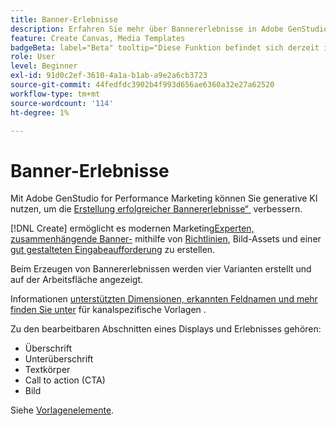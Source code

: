 ```yaml
---
title: Banner-Erlebnisse
description: Erfahren Sie mehr über Bannererlebnisse in Adobe GenStudio for Performance Marketing.
feature: Create Canvas, Media Templates
badgeBeta: label="Beta" tooltip="Diese Funktion befindet sich derzeit in Beta, sodass einige Funktionen möglicherweise eingeschränkt sind oder geändert werden können."
role: User
level: Beginner
exl-id: 91d0c2ef-3610-4a1a-b1ab-a9e2a6cb3723
source-git-commit: 44fedfdc3902b4f993d656ae6360a32e27a62520
workflow-type: tm+mt
source-wordcount: '114'
ht-degree: 1%

---
```


# Banner-Erlebnisse

Mit Adobe GenStudio for Performance Marketing können Sie generative KI nutzen, um die [Erstellung erfolgreicher Bannererlebnisse“ &#x200B;](/help/user-guide/create/create-banner-experience.md) verbessern.

[!DNL Create] ermöglicht es modernen Marketing[Experten, zusammenhängende Banner-](/help/user-guide/create/create-banner-experience.md) mithilfe von [Richtlinien](/help/user-guide/guidelines/overview.md), Bild-Assets und einer [gut gestalteten Eingabeaufforderung](/help/user-guide/effective-prompts.md) zu erstellen.

Beim Erzeugen von Bannererlebnissen werden vier Varianten erstellt und auf der Arbeitsfläche angezeigt.

Informationen [&#x200B; unterstützten Dimensionen, erkannten Feldnamen und mehr finden Sie unter &#x200B;](/help/user-guide/content/best-practices-for-templates.md#follow-channel-specific-template-guidelines) für kanalspezifische Vorlagen .

Zu den bearbeitbaren Abschnitten eines Displays und Erlebnisses gehören:

* Überschrift
* Unterüberschrift
* Textkörper
* Call to action (CTA)
* Bild

Siehe [Vorlagenelemente](/help/user-guide/content/use-templates.md#template-elements).

<!-- ## Character counts

After you generate a set of display ad variants, you can see the character count displayed for each section. Hover over or click into a generated section, such as the subject line or the body, and see the section name and character count for that section.

![Character count](/help/assets/character-count.png){width="500" zoomable="yes"} -->
